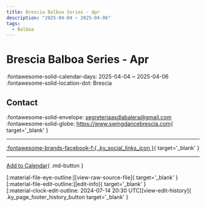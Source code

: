 ```yaml
---
title: Brescia Balboa Series - Apr
description: "2025-04-04 ~ 2025-04-06"
tags:
  - Balboa
---
```


# Brescia Balboa Series - Apr 

:fontawesome-solid-calendar-days: 2025-04-04 ~ 2025-04-06  
:fontawesome-solid-location-dot: Brescia  

## Contact

:fontawesome-solid-envelope: <segreteriaasdlabalera@gmail.com>  
:fontawesome-solid-globe: <https://www.swingdancebrescia.com>{ target='_blank' }  

---

 [:fontawesome-brands-facebook-f:{ .ky_social_links_icon }](https://www.facebook.com/ASDLaBalera){ target='_blank' }

---

[Add to Calendar](https://swing.news/ics/en/2025/it_IT/brescia-balboa-series-apr-2025.ics){ .md-button }

<div class="ky_page_footer" markdown>
<div class="ky_page_footer_trailing" markdown="span">
[:material-file-eye-outline:][view-raw-source-file]{ target='_blank' }
[:material-file-edit-outline:][edit-info]{ target='_blank' }
</div>
<div class="ky_page_footer_leading" markdown="span">
[:material-clock-edit-outline: 2024-07-14 20:30 UTC][view-edit-history]{ .ky_page_footer_history_button target='_blank' }
</div>
</div>

[view-raw-source-file]: https://github.com/swingdance/events/blob/main/2025/it_IT/brescia-balboa-series-apr-2025.json "View Raw Source File"
[edit-info]: https://github.com/swingdance/events/issues/new?assignees=&labels=update+event&projects=&template=03-update_entity.yml&title=%5B2025%2Fit_IT%5D%20Brescia%20Balboa%20Series%20-%20Apr&region=it_IT&year=2025&id=brescia-balboa-series-apr-2025&name=Brescia%20Balboa%20Series%20-%20Apr&org_id= "Edit Info"

[view-edit-history]: https://github.com/swingdance/events/commits/main/2025/it_IT/brescia-balboa-series-apr-2025.json "View Edit History"
